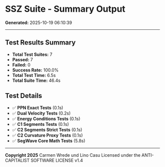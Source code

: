 # SSZ Suite - Summary Output

**Generated:** 2025-10-19 06:10:39

---

## Test Results Summary

- **Total Test Suites:** 7
- **Passed:** 7
- **Failed:** 0
- **Success Rate:** 100.0%
- **Total Test Time:** 6.5s
- **Total Suite Time:** 46.4s

## Test Details

- ✅ **PPN Exact Tests** (0.1s)
- ✅ **Dual Velocity Tests** (0.2s)
- ✅ **Energy Conditions Tests** (0.1s)
- ✅ **C1 Segments Tests** (0.1s)
- ✅ **C2 Segments Strict Tests** (0.1s)
- ✅ **C2 Curvature Proxy Tests** (0.1s)
- ✅ **SegWave Core Math Tests** (5.8s)

---

**Copyright 2025**
Carmen Wrede und Lino Casu
Licensed under the ANTI-CAPITALIST SOFTWARE LICENSE v1.4
